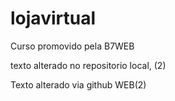 # lojavirtual
Curso promovido pela B7WEB

texto alterado no repositorio local, (2)

Texto alterado via github WEB(2)
